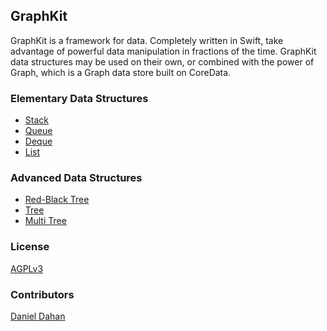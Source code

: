 ## GraphKit

GraphKit is a framework for data. Completely written in Swift, take advantage of powerful data manipulation in fractions of the time. GraphKit data structures may be used on their own, or combined with the power of Graph, which is a Graph data store built on CoreData.


### Elementary Data Structures
* [Stack](https://github.com/GraphKit/GraphKit/wiki/Stack)
* [Queue](https://github.com/GraphKit/GraphKit/wiki/Queue)
* [Deque](https://github.com/GraphKit/GraphKit/wiki/Deque)
* [List](https://github.com/GraphKit/GraphKit/wiki/List)

### Advanced Data Structures
* [Red-Black Tree](https://github.com/GraphKit/GraphKit/wiki/RedBlackTree)
* [Tree](https://github.com/GraphKit/GraphKit/wiki/Tree)
* [Multi Tree](https://github.com/GraphKit/GraphKit/wiki/MultiTree)

### License 
[AGPLv3](http://choosealicense.com/licenses/agpl-3.0/) 

### Contributors 
[Daniel Dahan](https://github.com/danieldahan)  

